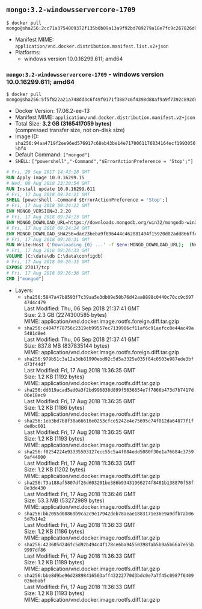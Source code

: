 ## `mongo:3.2-windowsservercore-1709`

```console
$ docker pull mongo@sha256:2cc71a3754009372f135b0b09a13a9f92bd789279a18e7fc9c267826d93eb05b
```

-	Manifest MIME: `application/vnd.docker.distribution.manifest.list.v2+json`
-	Platforms:
	-	windows version 10.0.16299.611; amd64

### `mongo:3.2-windowsservercore-1709` - windows version 10.0.16299.611; amd64

```console
$ docker pull mongo@sha256:5f5f822a21a748dd3c6f49f0171f3887c6f4398d88af9a9f7392c892de672cc2
```

-	Docker Version: 17.06.2-ee-13
-	Manifest MIME: `application/vnd.docker.distribution.manifest.v2+json`
-	Total Size: **3.2 GB (3165417059 bytes)**  
	(compressed transfer size, not on-disk size)
-	Image ID: `sha256:94aa4719f2ee96ed576917c68eb43be14e7170061176834164ecf19930565bf4`
-	Default Command: `["mongod"]`
-	`SHELL`: `["powershell","-Command","$ErrorActionPreference = 'Stop';"]`

```dockerfile
# Fri, 29 Sep 2017 14:43:28 GMT
RUN Apply image 10.0.16299.15
# Wed, 08 Aug 2018 23:20:54 GMT
RUN Install update 10.0.16299.611
# Fri, 17 Aug 2018 09:24:21 GMT
SHELL [powershell -Command $ErrorActionPreference = 'Stop';]
# Fri, 17 Aug 2018 09:24:22 GMT
ENV MONGO_VERSION=3.2.20
# Fri, 17 Aug 2018 09:24:23 GMT
ENV MONGO_DOWNLOAD_URL=https://downloads.mongodb.org/win32/mongodb-win32-x86_64-2008plus-ssl-3.2.20-signed.msi
# Fri, 17 Aug 2018 09:24:24 GMT
ENV MONGO_DOWNLOAD_SHA256=dae23beba9f896444c462881404f15920d02add866ff4b50852f892c9f4f84f1
# Fri, 17 Aug 2018 09:26:31 GMT
RUN Write-Host ('Downloading {0} ...' -f $env:MONGO_DOWNLOAD_URL); 	(New-Object System.Net.WebClient).DownloadFile($env:MONGO_DOWNLOAD_URL, 'mongo.msi'); 		Write-Host ('Verifying sha256 ({0}) ...' -f $env:MONGO_DOWNLOAD_SHA256); 	if ((Get-FileHash mongo.msi -Algorithm sha256).Hash -ne $env:MONGO_DOWNLOAD_SHA256) { 		Write-Host 'FAILED!'; 		exit 1; 	}; 		Write-Host 'Installing ...'; 	Start-Process msiexec -Wait 		-ArgumentList @( 			'/i', 			'mongo.msi', 			'/quiet', 			'/qn', 			'INSTALLLOCATION=C:\mongodb', 			'ADDLOCAL=all' 		); 	$env:PATH = 'C:\mongodb\bin;' + $env:PATH; 	[Environment]::SetEnvironmentVariable('PATH', $env:PATH, [EnvironmentVariableTarget]::Machine); 		Write-Host 'Verifying install ...'; 	Write-Host '  mongo --version'; mongo --version; 	Write-Host '  mongod --version'; mongod --version; 		Write-Host 'Removing ...'; 	Remove-Item C:\mongodb\bin\*.pdb -Force; 	Remove-Item C:\windows\installer\*.msi -Force; 	Remove-Item mongo.msi -Force; 		Write-Host 'Complete.';
# Fri, 17 Aug 2018 09:26:33 GMT
VOLUME [C:\data\db C:\data\configdb]
# Fri, 17 Aug 2018 09:26:35 GMT
EXPOSE 27017/tcp
# Fri, 17 Aug 2018 09:26:36 GMT
CMD ["mongod"]
```

-	Layers:
	-	`sha256:5847a47b8593f7c39aa5e3db09e50b76d42aa8898c0440c70cc9c69747d4c479`  
		Last Modified: Thu, 06 Sep 2018 21:37:41 GMT  
		Size: 2.3 GB (2274300585 bytes)  
		MIME: application/vnd.docker.image.rootfs.foreign.diff.tar.gzip
	-	`sha256:c4047f78756c2319eb99557ec7139906cf11af6c91aefcc0e44ac49a5481d8e4`  
		Last Modified: Thu, 06 Sep 2018 21:37:41 GMT  
		Size: 837.8 MB (837835144 bytes)  
		MIME: application/vnd.docker.image.rootfs.foreign.diff.tar.gzip
	-	`sha256:979b51c3a12a3db81990ebd92c5d5a3325e035f84c0503e987ede3bfd73f44df`  
		Last Modified: Fri, 17 Aug 2018 11:36:35 GMT  
		Size: 1.2 KB (1192 bytes)  
		MIME: application/vnd.docker.image.rootfs.diff.tar.gzip
	-	`sha256:dd619acad5ad0a3f2bd996838d899f5636854e7f7866b473d7b7417d06e18ec9`  
		Last Modified: Fri, 17 Aug 2018 11:36:35 GMT  
		Size: 1.2 KB (1186 bytes)  
		MIME: application/vnd.docker.image.rootfs.diff.tar.gzip
	-	`sha256:1eb3bd7b8f30a66616e0253cfce5242e4e75695c74f012da64877f1fde0bc601`  
		Last Modified: Fri, 17 Aug 2018 11:36:35 GMT  
		Size: 1.2 KB (1193 bytes)  
		MIME: application/vnd.docker.image.rootfs.diff.tar.gzip
	-	`sha256:f0254224e93335503127ecc55c5a4f084edd5080f30e1a76684c37599af44000`  
		Last Modified: Fri, 17 Aug 2018 11:36:33 GMT  
		Size: 1.2 KB (1202 bytes)  
		MIME: application/vnd.docker.image.rootfs.diff.tar.gzip
	-	`sha256:73a188af5807df26d603201be386b93431966274f8481b138870f58f8e3de430`  
		Last Modified: Fri, 17 Aug 2018 11:36:46 GMT  
		Size: 53.3 MB (53272989 bytes)  
		MIME: application/vnd.docker.image.rootfs.diff.tar.gzip
	-	`sha256:bb2055d08869b9ca2c9e17942deb78aeae1883171e36e9a9dfb7ab065d7b14e2`  
		Last Modified: Fri, 17 Aug 2018 11:36:33 GMT  
		Size: 1.2 KB (1186 bytes)  
		MIME: application/vnd.docker.image.rootfs.diff.tar.gzip
	-	`sha256:423605d246fc5d92b494c4f178ce6ba94550398fab5b9a5b66a7e55b9997df86`  
		Last Modified: Fri, 17 Aug 2018 11:36:33 GMT  
		Size: 1.2 KB (1189 bytes)  
		MIME: application/vnd.docker.image.rootfs.diff.tar.gzip
	-	`sha256:bbe8d9be96d28898416503aff43222770d3bdc0e7a7f45c0987f6409026ebabf`  
		Last Modified: Fri, 17 Aug 2018 11:36:33 GMT  
		Size: 1.2 KB (1193 bytes)  
		MIME: application/vnd.docker.image.rootfs.diff.tar.gzip

